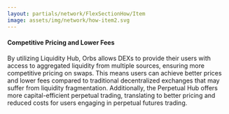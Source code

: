 ```yaml
---
layout: partials/network/FlexSectionHow/Item
image: assets/img/network/how-item2.svg
---
```


#### Competitive Pricing and Lower Fees

By utilizing Liquidity Hub, Orbs allows DEXs to provide their users with access to aggregated liquidity from multiple sources, ensuring more competitive pricing on swaps. This means users can achieve better prices and lower fees compared to traditional decentralized exchanges that may suffer from liquidity fragmentation. Additionally, the Perpetual Hub offers more capital-efficient perpetual trading, translating to better pricing and reduced costs for users engaging in perpetual futures trading.
